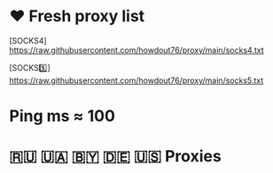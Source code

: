 # ❤ Fresh proxy list

[SOCKS4️] https://raw.githubusercontent.com/howdout76/proxy/main/socks4.txt

[SOCKS5️⃣] https://raw.githubusercontent.com/howdout76/proxy/main/socks5.txt

# Ping ms ≈ 100
# 🇷🇺 🇺🇦 🇧🇾 🇩🇪 🇺🇸 Proxies
